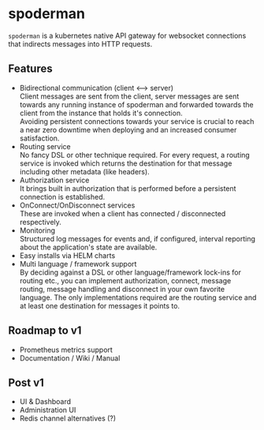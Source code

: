 # spoderman

`spoderman` is a kubernetes native API gateway for websocket connections that indirects messages into HTTP requests.

## Features

* Bidirectional communication (client <--> server) \
  Client messages are sent from the client, server messages are sent towards any running instance of spoderman and forwarded towards the client from the instance that holds it's connection. \
  Avoiding persistent connections towards your service is crucial to reach a near zero downtime when deploying and an increased consumer satisfaction.
* Routing service \
  No fancy DSL or other technique required. For every request, a routing service is invoked which returns the destination for that message including other metadata (like headers).
* Authorization service \
  It brings built in authorization that is performed before a persistent connection is established.
* OnConnect/OnDisconnect services \
  These are invoked when a client has connected / disconnected respectively.
* Monitoring \
  Structured log messages for events and, if configured, interval reporting about the application's state are available.
* Easy installs via HELM charts
* Multi language / framework support \
  By deciding against a DSL or other language/framework lock-ins for routing etc., you can implement authorization, connect, message routing, message handling and disconnect in your own favorite language. The only implementations required are the routing service and at least one destination for messages it points to.

## Roadmap to v1

* Prometheus metrics support
* Documentation / Wiki / Manual

## Post v1

* UI & Dashboard
* Administration UI
* Redis channel alternatives (?)
